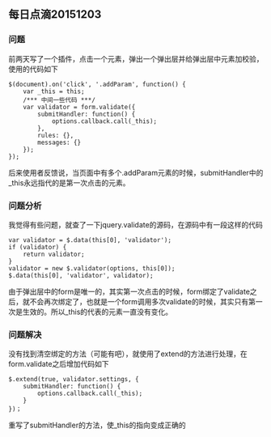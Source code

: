 ## 每日点滴20151203

### 问题

前两天写了一个插件，点击一个元素，弹出一个弹出层并给弹出层中元素加校验，使用的代码如下

	$(document).on('click', '.addParam', function() {
		var _this = this;
		/*** 中间一些代码 ***/
		var validator = form.validate({
			submitHandler: function() {
				options.callback.call(_this);
			},
			rules: {},
			messages: {}
	    });
	});

后来使用者反馈说，当页面中有多个.addParam元素的时候，submitHandler中的_this永远指代的是第一次点击的元素。

### 问题分析

我觉得有些问题，就查了一下jquery.validate的源码，在源码中有一段这样的代码

	var validator = $.data(this[0], 'validator');
	if (validator) {
		return validator;
	}
	validator = new $.validator(options, this[0]);
	$.data(this[0], 'validator', validator);

由于弹出层中的form是唯一的，其实第一次点击的时候，form绑定了validate之后，就不会再次绑定了，也就是一个form调用多次validate的时候，其实只有第一次是生效的。所以_this的代表的元素一直没有变化。

### 问题解决

没有找到清空绑定的方法（可能有吧），就使用了extend的方法进行处理，在form.validate之后增加代码如下

	$.extend(true, validator.settings, {
		submitHandler: function() {
			options.callback.call(_this);
		}
	})；

重写了submitHandler的方法，使_this的指向变成正确的


